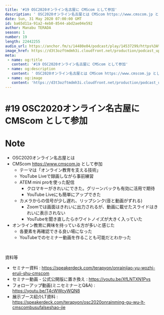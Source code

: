 ```yaml
---
title: '#19 OSC2020オンライン名古屋に CMScom として参加'
description: ' OSC2020オンライン名古屋とは CMScom https://www.cmscom.jp として参加   テーマは「オンライン教育を支える技術」 YouTube Liveで録画しながら事前練習 '
date: Sun, 31 May 2020 07:00:00 GMT
id: ba65d11a-91a2-4eb0-8544-abd2ae04e592
author: Manabu TERADA
season: 1
number: 19
length: 22442255
audio_url: https://anchor.fm/s/14480e04/podcast/play/14537299/https%3A%2F%2Fd3ctxlq1ktw2nl.cloudfront.net%2Fproduction%2F2020-4-31%2F78248262-48000-1-9f730430d939c.mp3
image_href: https://d3t3ozftmdmh3i.cloudfront.net/production/podcast_uploaded/3302665/3302665-1582446732992-f3e5401da36c1.jpg
meta:
 - name: og:title
   content: '#19 OSC2020オンライン名古屋に CMScom として参加'
 - name: og:description
   content: ' OSC2020オンライン名古屋とは CMScom https://www.cmscom.jp として参加   テーマは「オンライン教育を支える技術」 YouTube Liveで録画しながら事前練習 '
 - name: og:image
   content: 'https://d3t3ozftmdmh3i.cloudfront.net/production/podcast_uploaded/3302665/3302665-1582446732992-f3e5401da36c1.jpg'
---
```

# #19 OSC2020オンライン名古屋に CMScom として参加

<DisplayDate :dateStr="'Sun, 31 May 2020 07:00:00 GMT'" />
<DisplaySeason :season="1" :topic="19" />


# Note

<ul>
 <li>OSC2020オンライン名古屋とは</li>
 <li>CMScom <a href="https://www.cmscom.jp">https://www.cmscom.jp</a> として参加
 <ul>
   <li>テーマは「オンライン教育を支える技術」</li>
      <li>YouTube Liveで録画しながら事前練習</li>
      <li>ATEM mini proを使った配信
        <ul>
          <li>クロマキーがきれいにできた。グリーンバックも有効に活用で期待</li>
          <li>YouTube Liveにも簡単にアップできた</li>
        </ul>
      </li>
      <li>カメラからの信号が少し遅れ、リップシンク(音と動画がずれる)
        <ul>
          <li>Zoomでは画面はきれいに出力されるが、動画に載せたスライドはきれいに表示されない</li>
          <li>YouTubeを聞き直したらホワイトノイズが大きく入っていた</li>
        </ul>
      </li>
    </ul>
  </li>
  <li>オンライン教育に興味を持っている方が多いと感じた
    <ul>
      <li>各要素を再確認できる良い場になった</li>
      <li>YouTubeでのセミナー動画を作ることも可能だとわかった</li>
    </ul>
  </li>
</ul>
<p><br></p>
<p>資料等</p>
<ul>
  <li>セミナー資料 : <a href="https://speakerdeck.com/terapyon/onrainjiao-yu-wozhi-eruji-shu-cmscom" rel="noreferrer nofollow noopener" target="_blank">https://speakerdeck.com/terapyon/onrainjiao-yu-wozhi-eruji-shu-cmscom</a></li>
  <li>セミナー動画 - 公式公開版に置き換え : <a href="https://youtu.be/XfLNTXN1Pvs" rel="noreferrer nofollow noopener" target="_blank">https://youtu.be/XfLNTXN1Pvs</a></li>
  <li>フォローアップ動画(ミニセミナーとQ&amp;A) : <a href="https://youtu.be/T4cWWcyWQN8" rel="noreferrer nofollow noopener" target="_blank">https://youtu.be/T4cWWcyWQN8</a></li>
  <li>展示ブース紹介LT資料 : <a href="https://speakerdeck.com/terapyon/osc2020onrainming-gu-wu-lt-cmscombusufalseshao-jie" rel="noreferrer nofollow noopener" target="_blank">https://speakerdeck.com/terapyon/osc2020onrainming-gu-wu-lt-cmscombusufalseshao-jie</a></li>
</ul>
<p><br></p>



<Player title="#19 OSC2020オンライン名古屋に CMScom として参加" 
  audio_url="https://anchor.fm/s/14480e04/podcast/play/14537299/https%3A%2F%2Fd3ctxlq1ktw2nl.cloudfront.net%2Fproduction%2F2020-4-31%2F78248262-48000-1-9f730430d939c.mp3" 
  image_href="https://d3t3ozftmdmh3i.cloudfront.net/production/podcast_uploaded/3302665/3302665-1582446732992-f3e5401da36c1.jpg" 
/>

